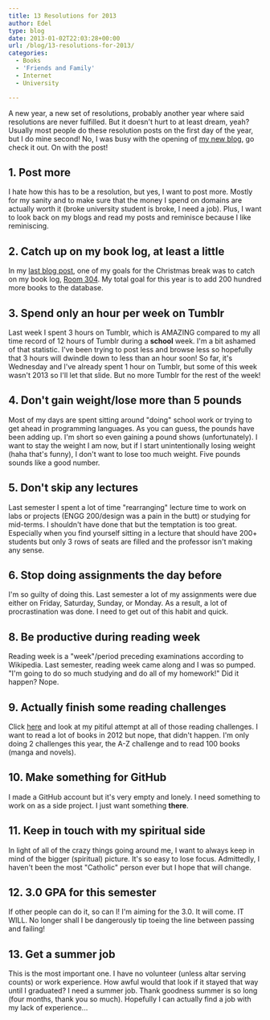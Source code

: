 ```yaml
---
title: 13 Resolutions for 2013
author: Edel
type: blog
date: 2013-01-02T22:03:28+00:00
url: /blog/13-resolutions-for-2013/
categories:
  - Books
  - 'Friends and Family'
  - Internet
  - University

---
```

A new year, a new set of resolutions, probably another year where said resolutions are never fulfilled. But it doesn't hurt to at least dream, yeah? Usually most people do these resolution posts on the first day of the year, but I do mine second! No, I was busy with the opening of [my new blog][1], go check it out. On with the post!

## 1. Post more

I hate how this has to be a resolution, but yes, I want to post more. Mostly for my sanity and to make sure that the money I spend on domains are actually worth it (broke university student is broke, I need a job). Plus, I want to look back on my blogs and read my posts and reminisce because I like reminiscing.

## 2. Catch up on my book log, at least a little

In my [last blog post][2], one of my goals for the Christmas break was to catch on my book log, [Room 304][3]. My total goal for this year is to add 200 hundred more books to the database.

## 3. Spend only an hour per week on Tumblr

Last week I spent 3 hours on Tumblr, which is AMAZING compared to my all time record of 12 hours of Tumblr during a **school** week. I'm a bit ashamed of that statistic. I've been trying to post less and browse less so hopefully that 3 hours will dwindle down to less than an hour soon! So far, it's Wednesday and I've already spent 1 hour on Tumblr, but some of this week wasn't 2013 so I'll let that slide. But no more Tumblr for the rest of the week!

## 4. Don't gain weight/lose more than 5 pounds

Most of my days are spent sitting around "doing" school work or trying to get ahead in programming languages. As you can guess, the pounds have been adding up. I'm short so even gaining a pound shows (unfortunately). I want to stay the weight I am now, but if I start unintentionally losing weight (haha that's funny), I don't want to lose too much weight. Five pounds sounds like a good number.

## 5. Don't skip any lectures

Last semester I spent a lot of time "rearranging" lecture time to work on labs or projects (ENGG 200/design was a pain in the butt) or studying for mid-terms. I shouldn't have done that but the temptation is too great. Especially when you find yourself sitting in a lecture that should have 200+ students but only 3 rows of seats are filled and the professor isn't making any sense.

## 6. Stop doing assignments the day before

I'm so guilty of doing this. Last semester a lot of my assignments were due either on Friday, Saturday, Sunday, or Monday. As a result, a lot of procrastination was done. I need to get out of this habit and quick.

## 8. Be productive during reading week

Reading week is a "week"/period preceding examinations according to Wikipedia. Last semester, reading week came along and I was so pumped. "I'm going to do so much studying and do all of my homework!" Did it happen? Nope.

## 9. Actually finish some reading challenges

Click [here][4] and look at my pitiful attempt at all of those reading challenges. I want to read a lot of books in 2012 but nope, that didn't happen. I'm only doing 2 challenges this year, the A-Z challenge and to read 100 books (manga and novels).

## 10. Make something for GitHub

I made a GitHub account but it's very empty and lonely. I need something to work on as a side project. I just want something **there**.

## 11. Keep in touch with my spiritual side

In light of all of the crazy things going around me, I want to always keep in mind of the bigger (spiritual) picture. It's so easy to lose focus. Admittedly, I haven't been the most "Catholic" person ever but I hope that will change.

## 12. 3.0 GPA for this semester

If other people can do it, so can I! I'm aiming for the 3.0. It will come. IT WILL. No longer shall I be dangerously tip toeing the line between passing and failing!

## 13. Get a summer job

This is the most important one. I have no volunteer (unless altar serving counts) or work experience. How awful would that look if it stayed that way until I graduated? I need a summer job. Thank goodness summer is so long (four months, thank you so much). Hopefully I can actually find a job with my lack of experience...




 [1]: http://thelibrariancode.com
 [2]: /getting-through-it/
 [3]: http://room304.brokenphrases.info
 [4]: http://room304.brokenphrases.info/2012-reading-challenges